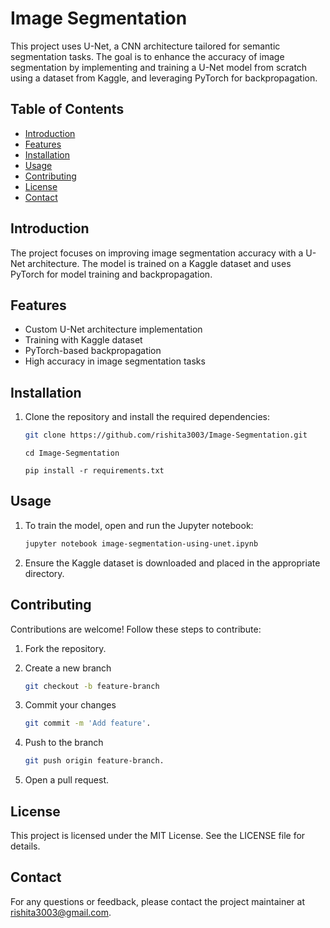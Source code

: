 # Image Segmentation

This project uses U-Net, a CNN architecture tailored for semantic segmentation tasks. The goal is to enhance the accuracy of image segmentation by implementing and training a U-Net model from scratch using a dataset from Kaggle, and leveraging PyTorch for backpropagation.

## Table of Contents
- [Introduction](#introduction)
- [Features](#features)
- [Installation](#installation)
- [Usage](#usage)
- [Contributing](#contributing)
- [License](#license)
- [Contact](#contact)

## Introduction
The project focuses on improving image segmentation accuracy with a U-Net architecture. The model is trained on a Kaggle dataset and uses PyTorch for model training and backpropagation.

## Features
- Custom U-Net architecture implementation
- Training with Kaggle dataset
- PyTorch-based backpropagation
- High accuracy in image segmentation tasks

## Installation
1. Clone the repository and install the required dependencies:
   
   ```bash
   git clone https://github.com/rishita3003/Image-Segmentation.git
   ```
   ```
   cd Image-Segmentation
   ```
   ```
   pip install -r requirements.txt
   ```

## Usage

1. To train the model, open and run the Jupyter notebook:
   
   ```bash
   jupyter notebook image-segmentation-using-unet.ipynb
   ```
3. Ensure the Kaggle dataset is downloaded and placed in the appropriate directory.
 
## Contributing
Contributions are welcome! Follow these steps to contribute:

1. Fork the repository.
2. Create a new branch
   
   ```bash
   git checkout -b feature-branch
   ```
4. Commit your changes
   
   ```bash
   git commit -m 'Add feature'.
   ```
6. Push to the branch
   
   ```bash
   git push origin feature-branch.
   ```
8. Open a pull request.

## License
This project is licensed under the MIT License. See the LICENSE file for details.

## Contact
For any questions or feedback, please contact the project maintainer at rishita3003@gmail.com.
